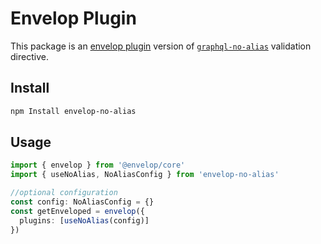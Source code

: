 # Envelop Plugin

This package is an [envelop plugin](https://www.envelop.dev) version of
[`graphql-no-alias`](https://github.com/ivandotv/graphql-no-alias) validation directive.

## Install

```sh
npm Install envelop-no-alias
```

## Usage

```ts
import { envelop } from '@envelop/core'
import { useNoAlias, NoAliasConfig } from 'envelop-no-alias'

//optional configuration
const config: NoAliasConfig = {}
const getEnveloped = envelop({
  plugins: [useNoAlias(config)]
})
```
